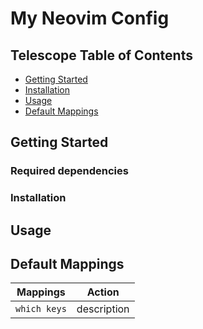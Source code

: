 # My Neovim Config

## Telescope Table of Contents

- [Getting Started](#getting-started)
- [Installation](#installation)
- [Usage](#usage)
- [Default Mappings](#default-mappings)

## Getting Started

### Required dependencies

### Installation

## Usage

## Default Mappings

| Mappings     | Action      |
| ------------ | ----------- |
| `which keys` | description |
